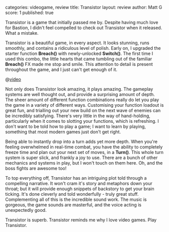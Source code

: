 categories: videogame, review
title: Transistor
layout: review
author: Matt G
score: 1
published: true

Transistor is a game that initially passed me by. Despite having much love for Bastion, I didn't feel compelled to check out Transistor when it released. What a mistake.

Transistor is a beautiful game, in every aspect. It looks stunning, runs smoothly, and contains a ridiculous level of polish. Early on, I upgraded the starter function **Breach()** with newly-unlocked **Switch()**. The first time I used this combo, the little hearts that came tumbling out of the familiar **Breach()** FX made me stop and smile. This attention to detail is present throughout the game, and I just can't get enough of it.

@[video](/assets/mp4/transistor-breach-switch.mp4)

Not only does Transistor look amazing, it plays amazing. The gameplay systems are well thought out, and provide a surprising amount of depth. The sheer amount of different function combinations really do let you play the game in a variety of different ways. Customising your function loadout is great fun, and trialling out your new build on the next wave of enemies can be incredibly satisfying. There's very little in the way of hand-holding, particularly when it comes to slotting your functions, which is refreshing. I don't want to be told how to play a game; I want to learn by playing, something that most modern games just don't get right.

Being able to instantly drop into a turn adds yet more depth. When you're feeling overwhelmed in real-time combat, you have the ability to completely freeze time and plan out your next set of moves, in a **Turn()**. This whole turn system is super slick, and frankly a joy to use. There are a bunch of other mechanics and systems in play, but I won't touch on them here. Oh, and the boss fights are awesome too!

To top everything off, Transistor has an intriguing plot told through a compelling narrative. It won't cram it's story and metaphors down your throat; but it will provide enough snippets of backstory to get your brain ticking. It's done cleverly and told wonderfully - truly great stuff. Complementing all of this is the incredible sound work. The music is gorgeous, the game sounds are masterful, and the voice acting is unexpectedly good.

Transistor is superb. Transistor reminds me why I love video games. Play Transistor.